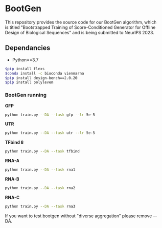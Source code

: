 # BootGen

This repository provides the source code for our BootGen algorithm, which is titled "Bootstrapped Training of Score-Conditioned Generator for Offline Design of Biological Sequences" and is being submitted to NeurIPS 2023.


## Dependancies

* Python==3.7

```bash
$pip install flexs
$conda install -c bioconda viennarna
$pip install design-bench==2.0.20
$pip install polyleven
```



### BootGen running

**GFP**
```bash
python train.py --DA --task gfp --lr 5e-5
```

**UTR**
```bash
python train.py --DA --task utr --lr 5e-5
```

**TFbind 8**
```bash
python train.py --DA --task tfbind
```

**RNA-A**
```bash
python train.py --DA --task rna1
```

**RNA-B**
```bash
python train.py --DA --task rna2
```

**RNA-C**
```bash
python train.py --DA --task rna3
```

If you want to test bootgen without "diverse aggregation" please remove --DA. 




